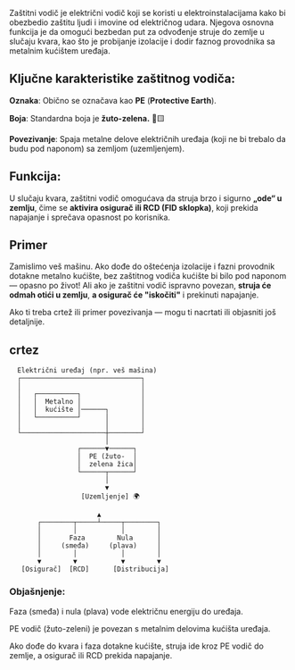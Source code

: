 Zaštitni vodič je električni vodič koji se koristi u elektroinstalacijama kako bi obezbedio zaštitu ljudi i imovine od električnog udara. Njegova osnovna funkcija je da omogući bezbedan put za odvođenje struje do zemlje u slučaju kvara, kao što je probijanje izolacije i dodir faznog provodnika sa metalnim kućištem uređaja.

## Ključne karakteristike zaštitnog vodiča:

**Oznaka**: Obično se označava kao **PE** (**Protective Earth**).

**Boja**: Standardna boja je **žuto-zelena.** 💚🟨

**Povezivanje**: Spaja metalne delove električnih uređaja (koji ne bi trebalo da budu pod naponom) sa zemljom (uzemljenjem).

## Funkcija: 

U slučaju kvara, zaštitni vodič omogućava da struja brzo i sigurno **„ode“ u zemlju**, čime se **aktivira osigurač ili RCD (FID sklopka)**, koji prekida napajanje i sprečava opasnost po korisnika.

## Primer

Zamislimo veš mašinu. Ako dođe do oštećenja izolacije i fazni provodnik dotakne metalno kućište, bez zaštitnog vodiča kućište bi bilo pod naponom — opasno po život! 
Ali ako je zaštitni vodič ispravno povezan, **struja će odmah otići u zemlju**, **a osigurač će "iskočiti"** i prekinuti napajanje.

Ako ti treba crtež ili primer povezivanja — mogu ti nacrtati ili objasniti još detaljnije.

## crtez

      Električni uređaj (npr. veš mašina)
      ┌──────────────────────────────┐
      │                              │
      │   ┌──────────┐               │
      │   │  Metalno │               │
      │   │  kućište │──────┐        │
      │   └──────────┘      │        │
      │                     │        │
      └─────────────────────┼────────┘
                            │
                     ┌──────▼──────┐
                     │  PE (žuto-  │
                     │  zelena žica│
                     └──────┬──────┘
                            │
                            ▼
                      [Uzemljenje] 🌍
                          
                          ▲
           ┌────────┬─────┴─────┬────────┐
           │        │           │        │
           │       Faza        Nula      │
           │     (smeđa)     (plava)     │
           │        │           │        │
           ▼        ▼           ▼        ▼
       [Osigurač]  [RCD]      [Distribucija]

### Objašnjenje:

Faza (smeđa) i nula (plava) vode električnu energiju do uređaja.

PE vodič (žuto-zeleni) je povezan s metalnim delovima kućišta uređaja.

Ako dođe do kvara i faza dotakne kućište, struja ide kroz PE vodič do zemlje, a osigurač ili RCD prekida napajanje.